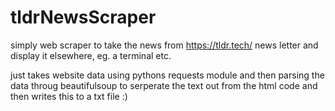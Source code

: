# tldrNewsScraper
simply web scraper to take the news from https://tldr.tech/ news letter and display it elsewhere, eg. a terminal etc.

just takes website data using pythons requests module and then parsing the data throug beautifulsoup to serperate the text out from the html code and then writes this to a txt file :)
